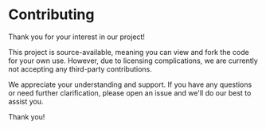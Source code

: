 # Contributing

Thank you for your interest in our project!

This project is source-available, meaning you can view and fork the code for
your own use. However, due to licensing complications, we are currently not
accepting any third-party contributions.

We appreciate your understanding and support. If you have any questions or need
further clarification, please open an issue and we'll do our best to assist you.

Thank you!
